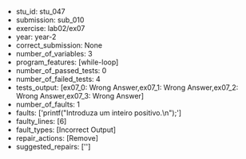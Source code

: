 - stu_id: stu_047	       
- submission: sub_010
- exercise: lab02/ex07
- year: year-2
- correct_submission: None
- number_of_variables: 3
- program_features: [while-loop] 
- number_of_passed_tests: 0
- number_of_failed_tests: 4
- tests_output: [ex07_0: Wrong Answer,ex07_1: Wrong Answer,ex07_2: Wrong Answer,ex07_3: Wrong Answer]
- number_of_faults: 1
- faults: ['printf("Introduza um inteiro positivo.\n");']
- faulty_lines: [6]
- fault_types: [Incorrect Output]
- repair_actions: [Remove]
- suggested_repairs: ['']
